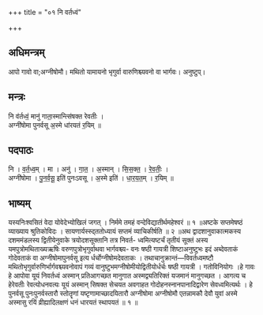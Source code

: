 +++
title = "०१ नि वर्तध्वं"

+++
## अधिमन्त्रम्
आपो गावो वा;अग्नीषोमौ। मथितो यामायनो भृगुर्वा वारुणिश्च्यवनो वा भार्गवः। अनुष्टुप्।

## मन्त्रः
नि व॑र्तध्वं॒ मानु॑ गाता॒स्मान्त्सि॑षक्त रेवतीः ।  
अग्नी॑षोमा पुनर्वसू अ॒स्मे धा॑रयतं र॒यिम् ॥

## पदपाठः
नि । व॒र्त॒ध्व॒म् । मा । अनु॑ । गा॒त॒ । अ॒स्मान् । सि॒स॒क्त॒ । रे॒व॒तीः॒ ।  
अग्नी॑षोमा । पु॒न॒र्व॒सू॒ इति॑ पुनःऽवसू । अ॒स्मे इति॑ । धा॒र॒य॒त॒म् । र॒यिम् ॥

## भाष्यम्
यस्यनिःश्वसितं वेदा योवेदेभ्योखिलं जगत् । निर्ममे तमहं वन्देविद्यातीर्थमहेश्वरं ॥ १ ॥अष्टके सप्तमेषष्ठं व्याख्याय श्रुतिकोविदः । सायणार्यस्स्द्ततोध्यायं सप्तमं व्याचिकीर्षति ॥ २ ॥अथ द्वादशानुवाकात्मकस्य दशममंडलस्य द्वितीयेनुवाके त्रयोदशसूक्तानि तत्र निवर्त- ध्वमित्यष्टर्चं तृतीयं सूक्तं अस्य यमपुत्रोमथिताख्यऋषिः वरुणपुत्रोभृगुर्वाथवा भार्गवश्च्य- वनः षष्ठी गायत्री शिष्टाअनुष्टुभः इदं अब्देवताकं गोदेवताकं वा अग्नीषोमापुनर्वसू इत्य र्धर्चोग्नीषोमदेवताकः । तथाचानुक्रान्तं—विवर्तध्वमष्टौ मथितोभृगुर्वारुणिर्भार्गवश्च्यवनोवापं गव्यं वानुष्टुभमग्नीषोमीयोद्वितीयोर्धर्चः षष्ठी गायत्री । गतोविनियोगः ।हे गावः हे आपोवा यूयं निवर्तध्वं अस्मान् प्रतिआगच्छत मानुगात अस्मद्व्यतिरिक्तं यजमानं मानुगच्छत । आगत्य च हेरेवतीः रेवत्योधनवत्यः यूयं अस्मान् सिषक्त सेचयत अवगाहत गोदोहनस्नानपानादिद्वारेण सेवध्वमित्यर्थः । हे पुनर्वसू पुनःपुनर्वस्तारौ स्तोतॄणां यष्टृणामाच्छादयितारौ अग्नीषोमा अग्नीषोमौ एतन्नामकौ देवौ युवां अस्मे अस्मासु रयिं व्रीह्यादिलक्षणं धनं धारयतं स्थापयतं ॥ १ ॥